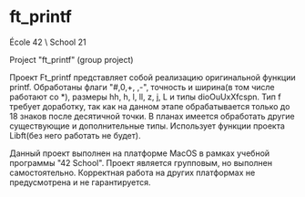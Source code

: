 # ft_printf

École 42 \ School 21

Project "ft_printf" (group project)

Проект Ft_printf представляет собой реализацию оригинальной функции printf. Обработаны флаги "#,0,+, ,-", точность и ширина(в том числе работают со \*), размеры hh, h, l, ll, z, j, L и типы dioOuUxXfcspn. Тип f требует доработку, так как на данном этапе обрабатывается только до 18 знаков после десятичной точки. В планах имеется обработать другие существующие и дополнительные типы. Использует функции проекта Libft(без него работать не будет).

Данный проект выполнен на платформе MacOS в рамках учебной программы "42 School". Проект является групповым, но выполнен самостоятельно. Корректная работа на других платформах не предусмотрена и не гарантируется.

